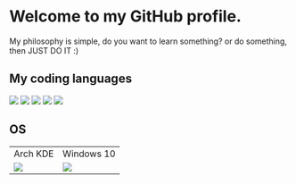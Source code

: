 # Welcome to my GitHub profile.

My philosophy is simple, do you want to learn something? or do something, then JUST DO IT :)

## My coding languages
![](https://img.shields.io/badge/PHP-777BB4?style=for-the-badge&logo=php&logoColor=white)
![](https://img.shields.io/badge/Rust-black?style=for-the-badge&logo=rust&logoColor=white)
![](https://img.shields.io/badge/OpenJDK-ED8B00?style=for-the-badge&logo=openjdk&logoColor=white)
![](https://img.shields.io/badge/JavaScript-323330?style=for-the-badge&logo=javascript&logoColor=F7DF1E)
![](https://img.shields.io/badge/TypeScript-007ACC?style=for-the-badge&logo=typescript&logoColor=white)

## OS
<table style="width: 100%;" cellspacing="0" cellpadding="0" border="0">
  <tr>
    <td>Arch KDE</td>
    <td>Windows 10</td>
  </tr>
  <tr>
    <td rowspan="0"><img src="https://img.shields.io/badge/Arch_Linux-1793d1?style=for-the-badge&logo=archlinux&logoColor=ffffff"></img></td>
    <td rowspan="1"><img src="https://img.shields.io/badge/Windows-0078D6?style=for-the-badge&logo=windows&logoColor=white"></img></td>
  </tr>
</table>
